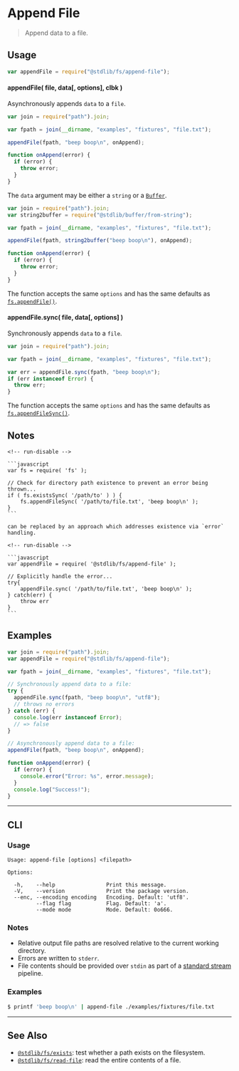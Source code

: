 <!--

@license Apache-2.0

Copyright (c) 2024 The Stdlib Authors.

Licensed under the Apache License, Version 2.0 (the "License");
you may not use this file except in compliance with the License.
You may obtain a copy of the License at

   http://www.apache.org/licenses/LICENSE-2.0

Unless required by applicable law or agreed to in writing, software
distributed under the License is distributed on an "AS IS" BASIS,
WITHOUT WARRANTIES OR CONDITIONS OF ANY KIND, either express or implied.
See the License for the specific language governing permissions and
limitations under the License.

-->

# Append File

> Append data to a file.

<section class="usage">

## Usage

```javascript
var appendFile = require("@stdlib/fs/append-file");
```

#### appendFile( file, data\[, options], clbk )

Asynchronously appends `data` to a `file`.

```javascript
var join = require("path").join;

var fpath = join(__dirname, "examples", "fixtures", "file.txt");

appendFile(fpath, "beep boop\n", onAppend);

function onAppend(error) {
  if (error) {
    throw error;
  }
}
```

The `data` argument may be either a `string` or a [`Buffer`][@stdlib/buffer/ctor].

```javascript
var join = require("path").join;
var string2buffer = require("@stdlib/buffer/from-string");

var fpath = join(__dirname, "examples", "fixtures", "file.txt");

appendFile(fpath, string2buffer("beep boop\n"), onAppend);

function onAppend(error) {
  if (error) {
    throw error;
  }
}
```

The function accepts the same `options` and has the same defaults as [`fs.appendFile()`][node-fs].

#### appendFile.sync( file, data\[, options] )

Synchronously appends `data` to a `file`.

```javascript
var join = require("path").join;

var fpath = join(__dirname, "examples", "fixtures", "file.txt");

var err = appendFile.sync(fpath, "beep boop\n");
if (err instanceof Error) {
  throw err;
}
```

The function accepts the same `options` and has the same defaults as [`fs.appendFileSync()`][node-fs].

</section>

<!-- /.usage -->

<section class="notes">

## Notes

    <!-- run-disable -->

    ```javascript
    var fs = require( 'fs' );

    // Check for directory path existence to prevent an error being thrown...
    if ( fs.existsSync( '/path/to' ) ) {
        fs.appendFileSync( '/path/to/file.txt', 'beep boop\n' );
    }
    ```

    can be replaced by an approach which addresses existence via `error` handling.

    <!-- run-disable -->

    ```javascript
    var appendFile = require( '@stdlib/fs/append-file' );

    // Explicitly handle the error...
    try{
        appendFile.sync( '/path/to/file.txt', 'beep boop\n' );
    } catch(err) {
        throw err
    }
    ```

</section>

<!-- /.notes -->

<section class="examples">

## Examples

<!-- eslint no-undef: "error" -->

```javascript
var join = require("path").join;
var appendFile = require("@stdlib/fs/append-file");

var fpath = join(__dirname, "examples", "fixtures", "file.txt");

// Synchronously append data to a file:
try {
  appendFile.sync(fpath, "beep boop\n", "utf8");
  // throws no errors
} catch (err) {
  console.log(err instanceof Error);
  // => false
}

// Asynchronously append data to a file:
appendFile(fpath, "beep boop\n", onAppend);

function onAppend(error) {
  if (error) {
    console.error("Error: %s", error.message);
  }
  console.log("Success!");
}
```

</section>

<!-- /.examples -->

---

<section class="cli">

## CLI

<section class="usage">

### Usage

```text
Usage: append-file [options] <filepath>

Options:

  -h,    --help                Print this message.
  -V,    --version             Print the package version.
  --enc, --encoding encoding   Encoding. Default: 'utf8'.
         --flag flag           Flag. Default: 'a'.
         --mode mode           Mode. Default: 0o666.
```

</section>

<!-- /.usage -->

<section class="notes">

### Notes

- Relative output file paths are resolved relative to the current working directory.
- Errors are written to `stderr`.
- File contents should be provided over `stdin` as part of a [standard stream][standard-stream] pipeline.

</section>

<!-- /.notes -->

<section class="examples">

### Examples

```bash
$ printf 'beep boop\n' | append-file ./examples/fixtures/file.txt
```

</section>

<!-- /.examples -->

</section>

<!-- /.cli -->

<!-- Section for related `stdlib` packages. Do not manually edit this section, as it is automatically populated. -->

<section class="related">

---

## See Also

- <span class="package-name">[`@stdlib/fs/exists`][@stdlib/fs/exists]</span><span class="delimiter">: </span><span class="description">test whether a path exists on the filesystem.</span>
- <span class="package-name">[`@stdlib/fs/read-file`][@stdlib/fs/read-file]</span><span class="delimiter">: </span><span class="description">read the entire contents of a file.</span>

</section>

<!-- /.related -->

<!-- Section for all links. Make sure to keep an empty line after the `section` element and another before the `/section` close. -->

<section class="links">

[node-fs]: https://nodejs.org/api/fs.html
[@stdlib/buffer/ctor]: https://github.com/stdlib-js/stdlib/tree/develop/lib/node_modules/%40stdlib/buffer/ctor
[standard-stream]: https://en.wikipedia.org/wiki/Pipeline_%28Unix%29

<!-- <related-links> -->

[@stdlib/fs/exists]: https://github.com/stdlib-js/stdlib/tree/develop/lib/node_modules/%40stdlib/fs/exists
[@stdlib/fs/read-file]: https://github.com/stdlib-js/stdlib/tree/develop/lib/node_modules/%40stdlib/fs/read-file

<!-- </related-links> -->

</section>

<!-- /.links -->
